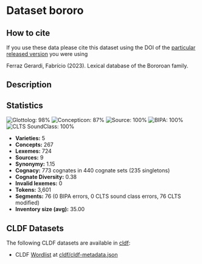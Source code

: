 # Dataset bororo

## How to cite

If you use these data please cite
this dataset using the DOI of the [particular released version](../../releases/) you were using

Ferraz Gerardi, Fabrício (2023). Lexical database of the Bororoan family.

## Description


## Statistics


![Glottolog: 98%](https://img.shields.io/badge/Glottolog-98%25-green.svg "Glottolog: 98%")
![Concepticon: 87%](https://img.shields.io/badge/Concepticon-87%25-yellowgreen.svg "Concepticon: 87%")
![Source: 100%](https://img.shields.io/badge/Source-100%25-brightgreen.svg "Source: 100%")
![BIPA: 100%](https://img.shields.io/badge/BIPA-100%25-brightgreen.svg "BIPA: 100%")
![CLTS SoundClass: 100%](https://img.shields.io/badge/CLTS%20SoundClass-100%25-brightgreen.svg "CLTS SoundClass: 100%")

- **Varieties:** 5
- **Concepts:** 267
- **Lexemes:** 724
- **Sources:** 9
- **Synonymy:** 1.15
- **Cognacy:** 773 cognates in 440 cognate sets (235 singletons)
- **Cognate Diversity:** 0.38
- **Invalid lexemes:** 0
- **Tokens:** 3,601
- **Segments:** 76 (0 BIPA errors, 0 CLTS sound class errors, 76 CLTS modified)
- **Inventory size (avg):** 35.00

## CLDF Datasets

The following CLDF datasets are available in [cldf](cldf):

- CLDF [Wordlist](https://github.com/cldf/cldf/tree/master/modules/Wordlist) at [cldf/cldf-metadata.json](cldf/cldf-metadata.json)
